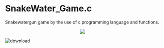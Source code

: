 # SnakeWater_Game.c

Snakewatergun game by the use of c programming language and functions.
</p> 
<p align="center"><img src="https://img.shields.io/badge/Author-adityamangal-green.svg"> 
</p>

![download](https://user-images.githubusercontent.com/68494604/92555391-2c897700-f285-11ea-8b41-e0791a3822ae.png)

